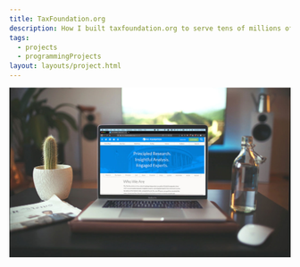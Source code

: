 ```yaml
---
title: TaxFoundation.org
description: How I built taxfoundation.org to serve tens of millions of users per year with clarity and accessibility in mind.
tags:
  - projects
  - programmingProjects
layout: layouts/project.html
---
```


![The "About Us" page of taxfoundation.org viewed on a trendy MacBook Pro surrounded by chic decor serving no purpose.](/img/taxfoundation-splash.jpg)